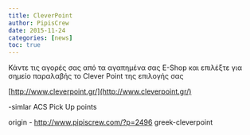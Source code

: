 ```yaml
---
title: CleverPoint
author: PipisCrew
date: 2015-11-24
categories: [news]
toc: true
---
```


Κάντε τις αγορές σας από τα αγαπημένα σας E-Shop και επιλέξτε για σημείο παραλαβής το Clever Point της επιλογής σας

[http://www.cleverpoint.gr/](http://www.cleverpoint.gr/)

-simlar ACS Pick Up points

origin - http://www.pipiscrew.com/?p=2496 greek-cleverpoint